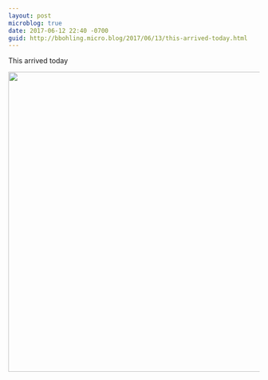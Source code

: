 ```yaml
---
layout: post
microblog: true
date: 2017-06-12 22:40 -0700
guid: http://bbohling.micro.blog/2017/06/13/this-arrived-today.html
---
```

This arrived today 

<img src="http://bbohling.micro.blog/uploads/2017/865fc4834c.jpg" width="600" height="600" style="height: auto" />
